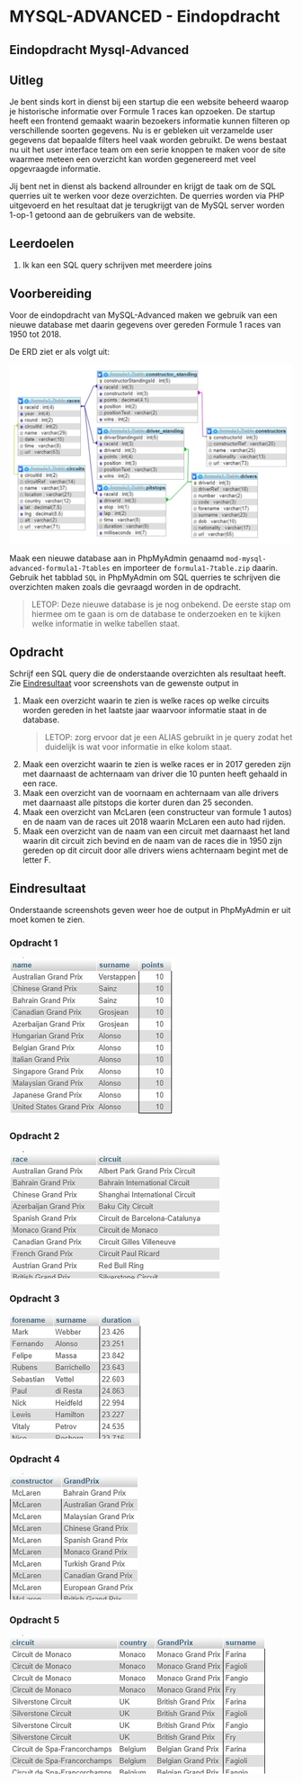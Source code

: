 # MYSQL-ADVANCED - Eindopdracht

## Eindopdracht Mysql-Advanced

## Uitleg

Je bent sinds kort in dienst bij een startup die een website beheerd waarop je historische informatie over Formule 1 races kan opzoeken. De startup heeft een frontend gemaakt waarin bezoekers informatie kunnen filteren op verschillende soorten gegevens. Nu is er gebleken uit verzamelde user gegevens dat bepaalde filters heel vaak worden gebruikt. De wens bestaat nu uit het user interface team om een serie knoppen te maken voor de site waarmee meteen een overzicht kan worden gegenereerd met veel opgevraagde informatie.

Jij bent net in dienst als backend allrounder en krijgt de taak om de SQL querries uit te werken voor deze overzichten. De querries worden via PHP uitgevoerd en het resultaat dat je terugkrijgt van de MySQL server worden 1-op-1 getoond aan de gebruikers van de website.

## Leerdoelen

1. Ik kan een SQL query schrijven met meerdere joins

## Voorbereiding

Voor de eindopdracht van MySQL-Advanced maken we gebruik van een nieuwe database met daarin gegevens over gereden Formule 1 races van 1950 tot 2018.

De ERD ziet er als volgt uit:

![](/opdracht/img/erd-f1-7-tables-compact.jpg)

Maak een nieuwe database aan in PhpMyAdmin genaamd `mod-mysql-advanced-formula1-7tables` en importeer de `formula1-7table.zip` daarin. Gebruik het tabblad `SQL` in PhpMyAdmin om SQL querries te schrijven die overzichten maken zoals die gevraagd worden in de opdracht.

> LETOP: Deze nieuwe database is je nog onbekend. De eerste stap om hiermee om te gaan is om de database te onderzoeken en te kijken welke informatie in welke tabellen staat. 

## Opdracht

Schrijf een SQL query die de onderstaande overzichten als resultaat heeft. Zie [Eindresultaat](#eindresultaat) voor screenshots van de gewenste output in 

1. Maak een overzicht waarin te zien is welke races op welke circuits worden gereden in het laatste jaar waarvoor informatie staat in de database.
   > LETOP: zorg ervoor dat je een ALIAS gebruikt in je query zodat het duidelijk is wat voor informatie in elke kolom staat.
2. Maak een overzicht waarin te zien is welke races er in 2017 gereden zijn met daarnaast de achternaam van driver die 10 punten heeft gehaald in een race. 
3. Maak een overzicht van de voornaam en achternaam van alle drivers met daarnaast alle pitstops die korter duren dan 25 seconden.
4. Maak een overzicht van McLaren (een constructeur van formule 1 autos) en de naam van de races uit 2018 waarin McLaren een auto had rijden.
5. Maak een overzicht van de naam van een circuit met daarnaast het land waarin dit circuit zich bevind en de naam van de races die in 1950 zijn gereden op dit circuit door alle drivers wiens achternaam begint met de letter F.

## Eindresultaat

Onderstaande screenshots geven weer hoe de output in PhpMyAdmin er uit moet komen te zien. 

### Opdracht 1
![](img/eindresultaat-opdr1.jpg)
### Opdracht 2
![](img/eindresultaat-opdr2.jpg)
### Opdracht 3
![](img/eindresultaat-opdr3.jpg)
### Opdracht 4
![](img/eindresultaat-opdr4.jpg)
### Opdracht 5
![](img/eindresultaat-opdr5.jpg)